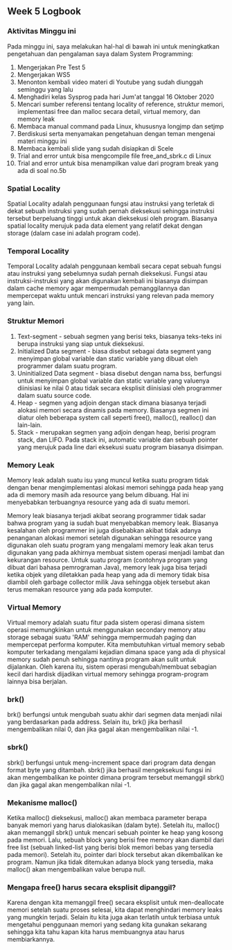## Week 5 Logbook

### Aktivitas Minggu ini
Pada minggu ini, saya melakukan hal-hal di bawah ini untuk meningkatkan pengetahuan dan pengalaman saya dalam System Programming:
1. Mengerjakan Pre Test 5
2. Mengerjakan WS5
3. Menonton kembali video materi di Youtube yang sudah diunggah seminggu yang lalu
4. Menghadiri kelas Sysprog pada hari Jum'at tanggal 16 Oktober 2020
5. Mencari sumber referensi tentang locality of reference, struktur memori, implementasi free dan malloc secara detail, virtual memory, dan memory leak
6. Membaca manual command pada Linux, khususnya longjmp dan setjmp
7. Berdiskusi serta menyamakan pengetahuan dengan teman mengenai materi minggu ini
8. Membaca kembali slide yang sudah disiapkan di Scele
9. Trial and error untuk bisa mengcompile file free_and_sbrk.c di Linux
10. Trial and error untuk bisa menampilkan value dari program break yang ada di soal no.5b

### Spatial Locality
Spatial Locality adalah penggunaan fungsi atau instruksi yang terletak di dekat sebuah instruksi yang sudah pernah dieksekusi sehingga instruksi tersebut berpeluang tinggi untuk akan dieksekusi oleh program. Biasanya spatial locality merujuk pada data element yang relatif dekat dengan storage (dalam case ini adalah program code).

### Temporal Locality
Temporal Locality adalah penggunaan kembali secara cepat sebuah fungsi atau instruksi yang sebelumnya sudah pernah dieksekusi. Fungsi atau instruksi-instruksi yang akan digunakan kembali ini biasanya disimpan dalam cache memory agar mempermudah pemanggilannya dan mempercepat waktu untuk mencari instruksi yang relevan pada memory yang lain.

### Struktur Memori
1. Text-segment - sebuah segmen yang berisi teks, biasanya teks-teks ini berupa instruksi yang siap untuk dieksekusi.
2. Initialized Data segment - biasa disebut sebagai data segment yang menyimpan global variable dan static variable yang dibuat oleh programmer dalam suatu program.
3. Uninitialized Data segment - biasa disebut dengan nama bss, berfungsi untuk menyimpan global variable dan static variable yang valuenya diinisiasi ke nilai 0 atau tidak secara eksplisit diinisiasi oleh programmer dalam suatu source code. 
4. Heap - segmen yang adjoin dengan stack dimana biasanya terjadi alokasi memori secara dinamis pada memory. Biasanya segmen ini diatur oleh beberapa system call seperti free(), malloc(), realloc() dan lain-lain.
5. Stack - merupakan segmen yang adjoin dengan heap, berisi program stack, dan LIFO. Pada stack ini, automatic variable dan sebuah pointer yang merujuk pada line dari eksekusi suatu program biasanya disimpan.

### Memory Leak
Memory leak adalah suatu isu yang muncul ketika suatu program tidak dengan benar mengimplementasi alokasi memori sehingga pada heap yang ada di memory masih ada resource yang belum dibuang. Hal ini menyebabkan terbuangnya resource yang ada di suatu memori.

Memory leak biasanya terjadi akibat seorang programmer tidak sadar bahwa program yang ia sudah buat menyebabkan memory leak. 
Biasanya kesalahan oleh programmer ini juga disebabkan akibat tidak adanya penanganan alokasi memori setelah digunakan sehingga resource yang digunakan oleh suatu program yang mengalami memory leak akan terus digunakan yang pada akhirnya membuat sistem operasi menjadi lambat dan kekurangan resource. Untuk suatu program (contohnya program yang dibuat dari bahasa pemrograman Java), memory leak juga bisa terjadi ketika objek yang diletakkan pada heap yang ada di memory tidak bisa diambil oleh garbage collector milik Java sehingga objek tersebut akan terus memakan resource yang ada pada komputer.

### Virtual Memory
Virtual memory adalah suatu fitur pada sistem operasi dimana sistem operasi memungkinkan untuk menggunakan secondary memory atau storage sebagai suatu 'RAM' sehingga mempermudah paging dan mempercepat performa komputer. Kita membutuhkan virtual memory sebab komputer terkadang mengalami kejadian dimana space yang ada di physical memory sudah penuh sehingga nantinya program akan sulit untuk dijalankan. Oleh karena itu, sistem operasi mengubah/membuat sebagian kecil dari hardisk dijadikan virtual memory sehingga program-program lainnya bisa berjalan.

### brk()
brk() berfungsi untuk mengubah suatu akhir dari segmen data menjadi nilai yang berdasarkan pada address. Selain itu, brk() jika berhasil mengembalikan nilai 0, dan jika gagal akan mengembalikan nilai -1.

### sbrk()
sbrk() berfungsi untuk meng-increment space dari program data dengan format byte yang ditambah. sbrk() jika berhasil mengeksekusi fungsi ini akan mengembalikan ke pointer dimana program tersebut memanggil sbrk() dan jika gagal akan mengembalikan nilai -1.

### Mekanisme malloc()
Ketika malloc() dieksekusi, malloc() akan membaca parameter berapa banyak memori yang harus dialokasikan (dalam byte). Setelah itu, malloc() akan memanggil sbrk() untuk mencari sebuah pointer ke heap yang kosong pada memori. Lalu, sebuah block yang berisi free memory akan diambil dari free list (sebuah linked-list yang berisi blok memori bebas yang tersedia pada memori). Setelah itu, pointer dari block tersebut akan dikembalikan ke program. Namun jika tidak ditemukan adanya block yang tersedia, maka malloc() akan mengembalikan value berupa null.

### Mengapa free() harus secara eksplisit dipanggil?
Karena dengan kita memanggil free() secara eksplisit untuk men-deallocate memori setelah suatu proses selesai, kita dapat menghindari memory leaks yang mungkin terjadi. Selain itu kita juga akan terlatih untuk terbiasa untuk mengetahui penggunaan memori yang sedang kita gunakan sekarang sehingga kita tahu kapan kita harus membuangnya atau harus membiarkannya. 